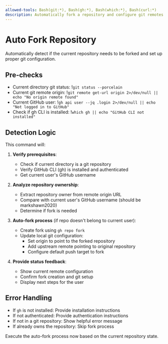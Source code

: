 ```yaml
---
allowed-tools: Bash(git:*), Bash(gh:*), Bash(which:*), Bash(curl:*)
description: Automatically fork a repository and configure git remotes when working on someone else's repo
---
```


# Auto Fork Repository

Automatically detect if the current repository needs to be forked and set up proper git configuration.

## Pre-checks

- Current directory git status: !`git status --porcelain`
- Current git remote origin: !`git remote get-url origin 2>/dev/null || echo "No origin remote found"`
- Current GitHub user: !`gh api user --jq .login 2>/dev/null || echo "Not logged in to GitHub"`
- Check if gh CLI is installed: !`which gh || echo "GitHub CLI not installed"`

## Detection Logic

This command will:

1. **Verify prerequisites**:
   - Check if current directory is a git repository
   - Verify GitHub CLI (gh) is installed and authenticated
   - Get current user's GitHub username

2. **Analyze repository ownership**:
   - Extract repository owner from remote origin URL
   - Compare with current user's GitHub username (should be markshawn2020)
   - Determine if fork is needed

3. **Auto-fork process** (if repo doesn't belong to current user):
   - Create fork using `gh repo fork`
   - Update local git configuration:
     - Set origin to point to the forked repository
     - Add upstream remote pointing to original repository
     - Configure default push target to fork

4. **Provide status feedback**:
   - Show current remote configuration
   - Confirm fork creation and git setup
   - Display next steps for the user

## Error Handling

- If `gh` is not installed: Provide installation instructions
- If not authenticated: Provide authentication instructions  
- If not in a git repository: Show helpful error message
- If already owns the repository: Skip fork process

Execute the auto-fork process now based on the current repository state.
